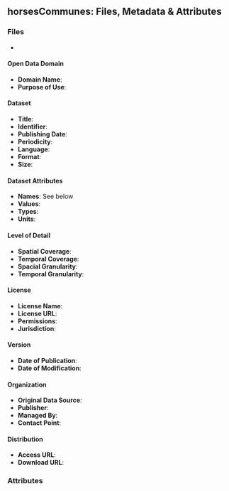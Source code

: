 ## horsesCommunes: Files, Metadata & Attributes

### **Files**
- ``````:

#### Open Data Domain
- **Domain Name**:
- **Purpose of Use**:

#### Dataset
- **Title**:
- **Identifier**: 
- **Publishing Date**: 
- **Periodicity**: 
- **Language**: 
- **Format**: 
- **Size**:

#### Dataset Attributes
- **Names**: See below
- **Values**:
- **Types**:
- **Units**:

#### Level of Detail
- **Spatial Coverage**: 
- **Temporal Coverage**: 
- **Spacial Granularity**: 
- **Temporal Granularity**: 

#### License
- **License Name**: 
- **License URL**: 
- **Permissions**: 
- **Jurisdiction**:

#### Version
- **Date of Publication**: 
- **Date of Modification**:

#### Organization
- **Original Data Source**: 
- **Publisher**: 
- **Managed By**: 
- **Contact Point**: 

#### Distribution
- **Access URL**: 
- **Download URL**:

### Attributes
